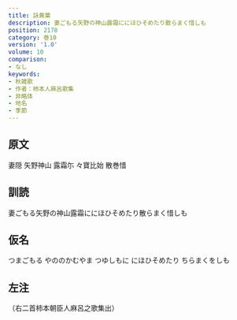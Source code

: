 ```yaml
---
title: 詠黄葉
description: 妻ごもる矢野の神山露霜ににほひそめたり散らまく惜しも
position: 2178
category: 巻10
version: '1.0'
volume: 10
comparison:
- なし
keywords:
- 秋雑歌
- 作者：柿本人麻呂歌集
- 非略体
- 地名
- 季節
---
```


## 原文

妻隠 矢野神山 露霜尓 々寶比始 散巻惜

## 訓読

妻ごもる矢野の神山露霜ににほひそめたり散らまく惜しも

## 仮名

つまごもる やののかむやま つゆしもに にほひそめたり ちらまくをしも

## 左注

（右二首柿本朝臣人麻呂之歌集出）
